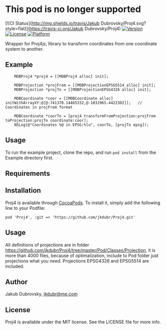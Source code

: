 # This pod is no longer supported

[![CI Status](http://img.shields.io/travis/Jakub Dubrovsky/Proj4.svg?style=flat)](https://travis-ci.org/Jakub Dubrovsky/Proj4)
[![Version](https://img.shields.io/cocoapods/v/Proj4.svg?style=flat)](http://cocoadocs.org/docsets/Proj4)
[![License](https://img.shields.io/cocoapods/l/Proj4.svg?style=flat)](http://cocoadocs.org/docsets/Proj4)
[![Platform](https://img.shields.io/cocoapods/p/Proj4.svg?style=flat)](http://cocoadocs.org/docsets/Proj4)

Wrapper for Proj4js, library to transform coordinates from one coordinate system to another.

## Example

        MOBProj4 *proj4 = [[MOBProj4 alloc] init];
        
        MOBProjection *projFrom = [[MOBProjectionEPSG5514 alloc] init];
        MOBProjection *projTo = [[MOBProjectionEPSG4326 alloc] init];
        
        MOBCoordinate *coor = [[MOBCoordinate alloc] initWithArrayXY:@[@-741370.14465332,@-1032965.4422302]];   //  Coordinates in projFrom format
        
        MOBCoordinate *coorTo = [proj4 transformFromProjection:projFrom toProjection:projTo coordinate:coor];
        NSLog(@"Coordinates %@ in EPSG:%lu", coorTo, [projTo epsg]);
    

## Usage

To run the example project, clone the repo, and run `pod install` from the Example directory first.

## Requirements

## Installation

Proj4 is available through [CocoaPods](http://cocoapods.org). To install
it, simply add the following line to your Podfile:

    pod 'Proj4', :git => 'https://github.com/jkdubr/Proj4.git'
    
## Usage    

All definitions of projections are in folder https://github.com/jkdubr/Proj4/tree/master/Pod/Classes/Projection, it is more than 4000 files, because of optimalization, include to Pod folder just projections what you need. Projections EPSG4326 and EPSG5514 are included.

## Author

Jakub Dubrovsky, jkdubr@me.com

## License

Proj4 is available under the MIT license. See the LICENSE file for more info.

